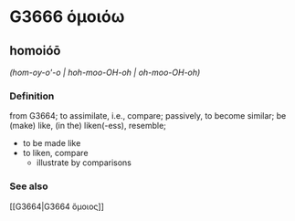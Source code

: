 # G3666 ὁμοιόω

## homoióō

_(hom-oy-o'-o | hoh-moo-OH-oh | oh-moo-OH-oh)_

### Definition

from G3664; to assimilate, i.e., compare; passively, to become similar; be (make) like, (in the) liken(-ess), resemble; 

- to be made like
- to liken, compare
  - illustrate by comparisons

### See also

[[G3664|G3664 ὅμοιος]]

